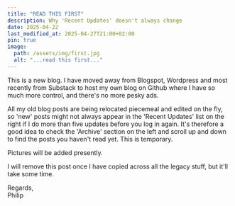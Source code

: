 ```yaml
---
title: "READ THIS FIRST"
description: Why 'Recent Updates' doesn't always change
date: 2025-04-22
last_modified_at: 2025-04-27T21:00+02:00
pin: true
image:
  path: /assets/img/first.jpg
  alt: "...read this first..."
---
```


This is a new blog. I have moved away from Blogspot, Wordpress and most recently from Substack to host my own blog on Github where I have so much more control, and there's no more pesky ads.

All my old blog posts are being relocated piecemeal and edited on the fly, so 'new' posts might not always appear in the 'Recent Updates' list on the right if I do more than five updates before you log in again. It's therefore a good idea to check the 'Archive' section on the left and scroll up and down to find the posts you haven't read yet. This is temporary.

Pictures will be added presently.

I will remove this post once I have copied across all the legacy stuff, but it'll take some time.

Regards,  
Philip
